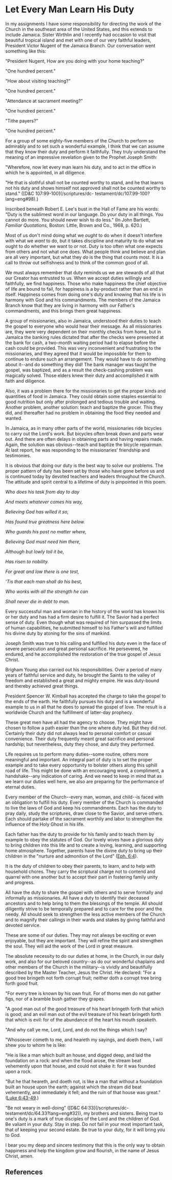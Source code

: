 # Let Every Man Learn His Duty

In my assignments I have some responsibility for directing the work of the
Church in the southeast area of the United States, and this extends to include
Jamaica. Sister Wirthlin and I recently had occasion to visit that beautiful
tropical island and met with one of our very faithful leaders, President
Victor Nugent of the Jamaica Branch. Our conversation went something like
this:

"President Nugent, How are you doing with your home teaching?"

"One hundred percent."

"How about visiting teaching?"

"One hundred percent."

"Attendance at sacrament meeting?"

"One hundred percent."

"Tithe payers?"

"One hundred percent."

For a group of some eighty-five members of the Church to perform so admirably
and to set such a wonderful example, I think that we can assume that they know
their duty and perform it faithfully. They truly understand the meaning of an
impressive revelation given to the Prophet Joseph Smith:

"Wherefore, now let every man learn his duty, and to act in the office in
which he is appointed, in all diligence.

"He that is slothful shall not be counted worthy to stand, and he that learns
not his duty and shows himself not approved shall not be counted worthy to
stand." ([D&amp;C 107:99-100](/scriptures/dc-
testament/dc/107.99-100?lang=eng#98).)

Inscribed beneath Robert E. Lee's bust in the Hall of Fame are his words:
"Duty is the sublimest word in our language. Do your duty in all things. You
cannot do more. You should never wish to do less." (In John Bartlett,
_Familiar Quotations,_ Boston: Little, Brown and Co., 1968, p. 620.)

Most of us don't mind doing what we _ought_ to do when it doesn't interfere
with what we _want_ to do, but it takes discipline and maturity to do what we
ought to do whether we want to or not. Duty is too often what one expects from
others and not what one does. What people think and believe and plan are all
very important, but what they _do_ is the thing that counts most. It is a call
to throw out selfishness and to think of the common good of all.

We must always remember that duty reminds us we are stewards of all that our
Creator has entrusted to us. When we accept duties willingly and faithfully,
we find happiness. Those who make happiness the chief objective of life are
bound to fail, for happiness is a by-product rather than an end in itself.
Happiness comes from doing one's duty and knowing that his life is in harmony
with God and his commandments. The members of the Jamaica Branch know that
they are living in harmony with our Father's commandments, and this brings
them great happiness.

A group of missionaries, also in Jamaica, understood their duties to teach the
gospel to everyone who would hear their message. As all missionaries are, they
were very dependent on their monthly checks from home, but in Jamaica the
banking rules dictated that after the checks were presented at the bank for
cash, a two-month waiting period had to elapse before the cash could be
provided. This was very inconvenient and frustrating to the missionaries, and
they agreed that it would be impossible for them to continue to endure such an
arrangement. They would have to do something about it--and do something they
did! The bank manager was taught the gospel, was baptized, and as a result the
check-cashing problem was magically solved. Those elders knew their duty and
accomplished it with faith and diligence.

Also, it was a problem there for the missionaries to get the proper kinds and
quantities of food in Jamaica. They could obtain some staples essential to
good nutrition but only after prolonged and tedious trouble and waiting.
Another problem, another solution: teach and baptize the grocer. This they
did, and thereafter had no problem in obtaining the food they needed and
wanted.

In Jamaica, as in many other parts of the world, missionaries ride bicycles to
carry out the Lord's work. But bicycles often break down and parts wear out.
And there are often delays in obtaining parts and having repairs made. Again,
the solution was obvious--teach and baptize the bicycle repairman. At last
report, he was responding to the missionaries' friendship and testimonies.

It is obvious that doing our duty is the best way to solve our problems. The
proper pattern of duty has been set by those who have gone before us and is
continued today by devoted teachers and leaders throughout the Church. The
attitude and spirit central to a lifetime of duty is pinpointed in this poem.

_Who does his task from day to day_

_And meets whatever comes his way,_

_Believing God has willed it so,_

_Has found true greatness here below._

_Who guards his post no matter where,_

_Believing God must need him there,_

_Although but lowly toil it be,_

_Has risen to nobility._

_For great and low there is one test,_

_'Tis that each man shall do his best,_

_Who works with all the strength he can_

_Shall never die in debt to man._

Every successful man and woman in the history of the world has known his or
her duty and has had a firm desire to fulfill it. The Savior had a perfect
sense of duty. Even though what was required of him surpassed the limits of
human capabilities, he submitted himself to his Father's will and fulfilled
his divine duty by atoning for the sins of mankind.

Joseph Smith was true to his calling and fulfilled his duty even in the face
of severe persecution and great personal sacrifice. He persevered, he endured,
and he accomplished the restoration of the true gospel of Jesus Christ.

Brigham Young also carried out his responsibilities. Over a period of many
years of faithful service and duty, he brought the Saints to the valley of
freedom and established a great and mighty empire. He was duty-bound and
thereby achieved great things.

President Spencer W. Kimball has accepted the charge to take the gospel to the
ends of the earth. He faithfully pursues his duty and is a wonderful example
to us in all that he does to spread the gospel of love. The result is a
worldwide Church and the fulfillment of latter-day prophecy.

These great men have all had the agency to choose. They might have chosen to
follow a path easier than the one where duty led. But they did not. Certainly
their duty did not always lead to personal comfort or casual convenience.
Their duty frequently meant great sacrifice and personal hardship; but
nevertheless, duty they chose, and duty they performed.

Life requires us to perform many duties--some routine, others more meaningful
and important. An integral part of duty is to set the proper example and to
take every opportunity to bolster others along this uphill road of life. This
might be done with an encouraging word, a compliment, a handshake--any
indication of caring. And we need to keep in mind that as we learn our duties
well here, we also are preparing for the performance of eternal duties.

Every member of the Church--every man, woman, and child--is faced with an
obligation to fulfill his duty. Every member of the Church is commanded to
live the laws of God and keep his commandments. Each has the duty to pray
daily, study the scriptures, draw close to the Savior, and serve others. Each
should partake of the sacrament worthily and labor to strengthen the influence
of the Holy Ghost in his life.

Each father has the duty to provide for his family and to teach them by
example to obey the statutes of God. Our lovely wives have a glorious duty to
bring children into this life and to create a loving, learning, and supporting
home atmosphere. Together, parents have the divine duty to bring up their
children in the "nurture and admonition of the Lord" ([Eph.
6:4](/scriptures/nt/eph/6.4?lang=eng#3)).

It is the duty of children to obey their parents, to learn, and to help with
household chores. They carry the scriptural charge not to contend and quarrel
with one another but to accept their part in fostering family unity and
progress.

All have the duty to share the gospel with others and to serve formally and
informally as missionaries. All have a duty to identify their deceased
ancestors and to help bring to them the blessings of the temple. All should
diligently strive to be temporally prepared and to care for the poor and the
needy. All should seek to strengthen the less active members of the Church and
to magnify their callings in their wards and stakes by giving faithful and
devoted service.

These are some of our duties. They may not always be exciting or even
enjoyable, but they are important. They will refine the spirit and strengthen
the soul. They will aid the work of the Lord in great measure.

The absolute necessity to do our duties at home, in the Church, in our daily
work, and also for our beloved country--as do our wonderful chaplains and
other members of the Church in the military--is vividly and beautifully
described by the Master Teacher, Jesus the Christ. He declared: "For a good
tree bringeth not forth corrupt fruit; neither doth a corrupt tree bring forth
good fruit.

"For every tree is known by his own fruit. For of thorns men do not gather
figs, nor of a bramble bush gather they grapes.

"A good man out of the good treasure of his heart bringeth forth that which is
good; and an evil man out of the evil treasure of his heart bringeth forth
that which is evil: for of the abundance of the heart his mouth speaketh.

"And why call ye me, Lord, Lord, and do not the things which I say?

"Whosoever cometh to me, and heareth my sayings, and doeth them, I will shew
you to whom he is like:

"He is like a man which built an house, and digged deep, and laid the
foundation on a rock: and when the flood arose, the stream beat vehemently
upon that house, and could not shake it: for it was founded upon a rock.

"But he that heareth, and doeth not, is like a man that without a foundation
built an house upon the earth; against which the stream did beat vehemently,
and immediately it fell; and the ruin of that house was great." ([Luke
6:43-49](/scriptures/nt/luke/6.43-49?lang=eng#42).)

"Be not weary in well-doing" ([D&amp;C 64:33](/scriptures/dc-
testament/dc/64.33?lang=eng#32)), my brothers and sisters. Being true to one's
duty is a mark of true disciples of the Lord and the children of God. Be
valiant in your duty. Stay in step. Do not fail in your most important task,
that of keeping your second estate. Be true to your duty, for it will bring
you to God.

I bear you my deep and sincere testimony that this is the only way to obtain
happiness and help the kingdom grow and flourish, in the name of Jesus Christ,
amen.

## References

